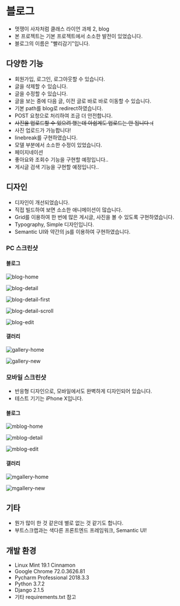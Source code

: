 # 블로그
* 멋쟁이 사자처럼 클래스 라이언 과제 2, blog
* 본 프로젝트는 기본 프로젝트에서 소소한 발전이 있었습니다.
* 블로그의 이름은 "빨리감기"입니다.

## 다양한 기능
* 회원가입, 로그인, 로그아웃할 수 있습니다.
* 글을 삭제할 수 있습니다.
* 글을 수정할 수 있습니다.
* 글을 보는 중에 다음 글, 이전 글로 바로 바로 이동할 수 있습니다.
* 기본 path를 blog로 redirect하였습니다.
* POST 요청으로 처리하여 조금 더 안전합니다.
* ~~사진을 업로드할 수 있으려 했는데 아쉽게도 업로드는 안 됩니다 :(~~
* 사진 업로드가 가능합니다!
* linebreak를 구현하였습니다.
* 모델 부분에서 소소한 수정이 있었습니다.
* 페이지네이션
* 좋아요와 조회수 기능을 구현할 예정입니다..
* 게시글 검색 기능을 구현할 예정입니다..

## 디자인
* 디자인이 개선되었습니다.
* 직접 빌드하여 보면 소소한 애니메이션이 많습니다.
* Grid를 이용하여 한 번에 많은 게시글, 사진을 볼 수 있도록 구현하였습니다.
* Typography, Simple 디자인입니다.
* Semantic UI와 약간의 js를 이용하여 구현하였습니다.

### PC 스크린샷

#### 블로그

![blog-home](screenshots/blog-home.png)

![blog-detail](screenshots/blog-detail.png)

![blog-detail-first](screenshots/blog-detail-first.png)

![blog-detail-scroll](screenshots/blog-detail-scroll.png)

![blog-edit](screenshots/blog-edit.png)

#### 갤러리

![gallery-home](screenshots/gallery-home.png)

![gallery-new](screenshots/gallery-new.png)


### 모바일 스크린샷

* 반응형 디자인으로, 모바일에서도 완벽하게 디자인되어 있습니다.
* 테스트 기기는 iPhone X입니다.

#### 블로그

![mblog-home](screenshots/mblog-home.png)

![mblog-detail](screenshots/mblog-detail.png)

![mblog-edit](screenshots/mblog-edit.png)

#### 갤러리

![mgallery-home](screenshots/mgallery-home.png)

![mgallery-new](screenshots/mgallery-new.png)


## 기타
* 뭔가 많이 한 것 같은데 별로 없는 것 같기도 합니다.
* 부트스크랩과는 색다른 프론트엔드 프레임워크, Semantic UI!

## 개발 환경
* Linux Mint 19.1 Cinnamon
* Google Chrome 72.0.3626.81
* Pycharm Professional 2018.3.3
* Python 3.7.2
* Django 2.1.5
* 기타 requirements.txt 참고

